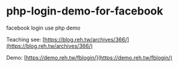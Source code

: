 # php-login-demo-for-facebook
facebook login use php demo

Teaching see: [https://blog.reh.tw/archives/366/](https://blog.reh.tw/archives/366/)

Demo: [https://demo.reh.tw/fblogin/](https://demo.reh.tw/fblogin/)
